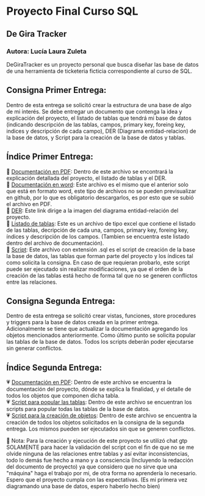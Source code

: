 # Proyecto Final Curso SQL
## De Gira Tracker

### Autora: Lucía Laura Zuleta

DeGiraTracker es un proyecto personal que busca diseñar las base de datos de una herramienta de ticketeria ficticia correspondiente al curso de SQL. 

## Consigna Primer Entrega: 
Dentro de esta entrega se solicitó crear la estructura de una base de algo de mi interés. Se debe entregar un documento que contenga la idea y explicación del proyecto, el listado de tablas que tendrá mi base de datos (indicando descripción de las tablas, campos, primary key, foreing key, indices y descripción de cada campo), DER (Diagrama entidad-relacion) de la base de datos, y Script para la creación de la base de datos y tablas.


## Índice Primer Entrega:


💙​ [Documentación en PDF](https://github.com/lulazuleta/DeGiraTracker-Zuleta/blob/main/PrimerEntrega/DefinicionFuncional-DeGiraTracker-ZuletaLucia_V1.2.pdf): Dentro de este archivo se encontrará la explicación detallada del proyecto, el listado de tablas y el DER.  
💙​ [Documentación en word](https://github.com/lulazuleta/DeGiraTracker-Zuleta/blob/main/DefinicionFuncional-DeGiraTracker-ZuletaLucia_V1.2.docx): Este archivo es el mismo que el anterior solo que está en formato word, este tipo de archivos no se pueden previsualizar en github, por lo que es obligatorio descargarlos, es por esto que se subió el archivo en PDF.  
💙​ [DER](https://github.com/lulazuleta/DeGiraTracker-Zuleta/blob/main/DeGiraTracker_DER_ZuletaLucia_v1.2.png): Este link dirige a la imagen del diagrama entidad-relación del proyecto.  
💙​ [Listado de tablas](https://github.com/lulazuleta/DeGiraTracker-Zuleta/blob/main/Listado_Tablas_V1.2.xlsx): Este es un archivo de tipo excel que contiene el listado de las tablas, decripción de cada una, campos, primary key, foreing key, índices y descripción de los campos. (Tambien se encuentra este listado dentro del archivo de documentación).  
💙​ [Script](https://github.com/lulazuleta/DeGiraTracker-Zuleta/blob/main/DeGiraTracker_creacion_de_tablas_full_V1.2.sql): Este archivo con extensión .sql es el script de creación de la base la base de datos, las tablas que forman parte del proyecto y los índices tal como solicita la consigna. En caso de que requieran probarlo, este script puede ser ejecutado sin realizar modificaciones, ya que el orden de la creación de las tablas está hecho de forma tal que no se generen conflictos entre las relaciones. 


## Consigna Segunda Entrega: 
Dentro de esta entrega se solicitó crear vistas, funciones, store procedures y triggers para la base de datos creada en la primer entrega. Adicionalmente se tiene que actualizar la documentación agregando los objetos mencionados anteriormente. Como último punto se solicita popular las tablas de la base de datos. Todos los scripts deberán poder ejecutarse sin generar conflictos.


## Índice Segunda Entrega:

💗​ [Documentación en PDF](https://github.com/lulazuleta/DeGiraTracker-Zuleta/blob/main/SegundaEntrega/DeGiraTracker-ZuletaLucia_V1.3.pdf): Dentro de este archivo se encuentra la documentación del proyecto, dónde se explica la finalidad, y el detalle de todos los objetos que componen dicha tabla.  
💗​ [Script para popular las tablas](https://github.com/lulazuleta/DeGiraTracker-Zuleta/blob/main/SegundaEntrega/insercion_de_datos.sql): Dentro de este archivo se encuentran los scripts para popular todas las tablas de la base de datos.  
💗​ [Script para la creación de objetos](https://github.com/lulazuleta/DeGiraTracker-Zuleta/blob/main/SegundaEntrega/creacionDeObjetos.sql): Dentro de este archivo se encuentra la creación de todos los objetos solicitados en la consigna de la segunda entrega. Los mismos pueden ser ejecutados sin que se generen conflictos.  
  
📝​ Nota: Para la creación y ejecución de este proyecto se utilizó chat gtp SOLAMENTE para hacer la validación del script con el fin de que no se me olvide ninguna de las relaciones entre tablas y así evitar inconsistencias, todo lo demás fue hecho a mano y a consciencia (Incluyendo la redacción del documento de proyecto) ya que considero que no sirve que una "máquina" haga el trabajo por mi, de otra forma no aprendería lo necesario. Espero que el proyecto cumpla con las expectativas. (Es mi primera vez diagramando una base de datos, espero haberlo hecho bien)

